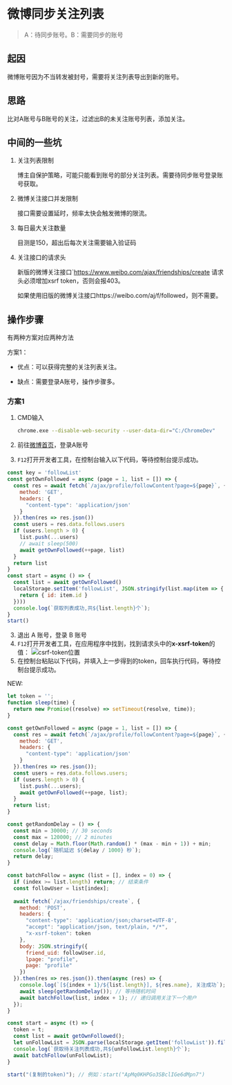 # 微博同步关注列表

> A：待同步账号。B：需要同步的账号

## 起因

微博账号因为不当转发被封号，需要将关注列表导出到新的账号。

##  思路

比对A账号与B账号的关注，过滤出B的未关注账号列表，添加关注。

## 中间的一些坑

1. 关注列表限制

   博主自保护策略，可能只能看到账号的部分关注列表。需要待同步账号登录账号获取。

2. 微博关注接口并发限制

   接口需要设置延时，频率太快会触发微博的限流。

3. 每日最大关注数量

   目测是150，超出后每次关注需要输入验证码

4. 关注接口的请求头

   新版的微博关注接口`https://www.weibo.com/ajax/friendships/create 请求头必须增加xsrf token，否则会报403。

   如果使用旧版的微博关注接口https://weibo.com/aj/f/followed，则不需要。


## 操作步骤

有两种方案对应两种方法

方案1：

- 优点：可以获得完整的关注列表关注。

- 缺点：需要登录A账号，操作步骤多。


### 方案1
1. CMD输入
   ```bash
   chrome.exe --disable-web-security --user-data-dir="C:/ChromeDev"
   ```

1. 前往[微博首页](https://www.weibo.com/)，登录A账号
2. `F12`打开开发者工具，在控制台输入以下代码，等待控制台提示成功。
``` javascript
const key = 'followList'
const getOwnFollowed = async (page = 1, list = []) => {
  const res = await fetch(`/ajax/profile/followContent?page=${page}`, {
    method: 'GET',
    headers: {
      "content-type": 'application/json'
    }
  }).then(res => res.json())
  const users = res.data.follows.users
  if (users.length > 0) {
    list.push(...users)
    // await sleep(500)
    await getOwnFollowed(++page, list)
  }
  return list
}
const start = async () => {
  const list = await getOwnFollowed()
  localStorage.setItem('followList', JSON.stringify(list.map(item => {
    return { id: item.id }
  })))
  console.log(`获取列表成功,共${list.length}个`);
}
start()
```

3. 退出 A 账号，登录 B 账号
4. `F12`打开开发者工具，在应用程序中找到，找到请求头中的**x-xsrf-token**的值：
   ![csrf-token位置](https://github.com/lxw15337674/weiboSyncFollow/assets/19898669/d5691f35-9d14-41a6-855d-8d6d9de3eecb)
6. 在控制台粘贴以下代码，并填入上一步得到的token，回车执行代码，等待控制台提示成功。

NEW:
``` javascript
let token = '';
function sleep(time) {
  return new Promise((resolve) => setTimeout(resolve, time));
}

const getOwnFollowed = async (page = 1, list = []) => {
  const res = await fetch(`/ajax/profile/followContent?page=${page}`, {
    method: 'GET',
    headers: {
      "content-type": 'application/json'
    }
  }).then(res => res.json());
  const users = res.data.follows.users;
  if (users.length > 0) {
    list.push(...users);
    await getOwnFollowed(++page, list);
  }
  return list;
}

const getRandomDelay = () => {
  const min = 30000; // 30 seconds
  const max = 120000; // 2 minutes
  const delay = Math.floor(Math.random() * (max - min + 1)) + min;
  console.log(`随机延迟 ${delay / 1000} 秒`);
  return delay;
}

const batchFollow = async (list = [], index = 0) => {
  if (index >= list.length) return; // 结束条件
  const followUser = list[index];
  
  await fetch(`/ajax/friendships/create`, {
    method: 'POST',
    headers: {
      "content-type": 'application/json;charset=UTF-8',
      "accept": "application/json, text/plain, */*",
      "x-xsrf-token": token
    },
    body: JSON.stringify({
      friend_uid: followUser.id,
      lpage: "profile",
      page: "profile"
    })
  }).then(res => res.json()).then(async (res) => {
    console.log(`[${index + 1}/${list.length}], ${res.name}, 关注成功`);
    await sleep(getRandomDelay()); // 等待随机时间
    await batchFollow(list, index + 1); // 递归调用关注下一个用户
  });
}

const start = async (t) => {
  token = t;
  const list = await getOwnFollowed();
  let unFollowList = JSON.parse(localStorage.getItem('followList')).filter(unFollowItem => list.findIndex(item => item.id === unFollowItem.id) === -1);
  console.log(`获取待关注列表成功,共${unFollowList.length}个`);
  await batchFollow(unFollowList);
}

start("(复制的token)"); // 例如：start("ApMq0KHPGo3SBclIGe6dMpn7")

```
